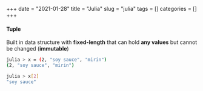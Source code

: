 +++ 
date = "2021-01-28"
title = "Julia"
slug = "julia"
tags = []
categories = []
+++

#### Tuple
Built in data structure with __fixed-length__ that can hold __any values__ but cannot be changed (__immutable__)

```sh
julia > x = (2, "soy sauce", "mirin")
(2, "soy sauce", "mirin")
```

```sh
julia > x[2]
"soy sauce"
```
